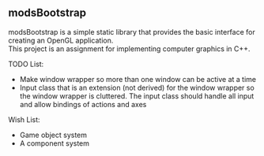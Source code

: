 ## modsBootstrap

modsBootstrap is a simple static library that provides the basic interface for creating an OpenGL application.  
This project is an assignment for implementing computer graphics in C++.

TODO List:
- Make window wrapper so more than one window can be active at a time
- Input class that is an extension (not derived) for the window wrapper so the window wrapper is cluttered.
The input class should handle all input and allow bindings of actions and axes

Wish List:
- Game object system
- A component system